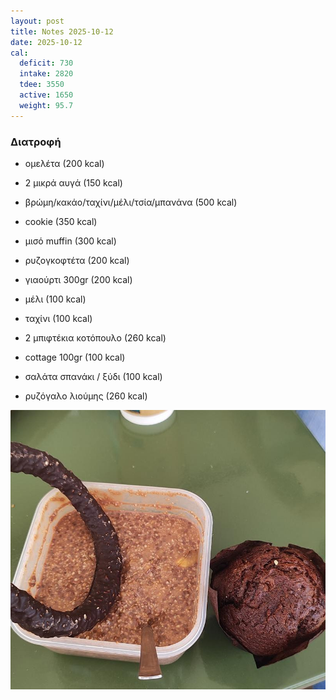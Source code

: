 ```yaml
---
layout: post
title: Notes 2025-10-12
date: 2025-10-12
cal:
  deficit: 730
  intake: 2820
  tdee: 3550
  active: 1650
  weight: 95.7
---
```


### Διατροφή

- ομελέτα (200 kcal)
- 2 μικρά αυγά (150 kcal)

- βρώμη/κακάο/ταχίνι/μέλι/τσία/μπανάνα (500 kcal)
- cookie (350 kcal)
- μισό muffin (300 kcal)

- ρυζογκοφτέτα (200 kcal)

- γιαούρτι 300gr (200 kcal)
- μέλι (100 kcal)
- ταχίνι (100 kcal)

- 2 μπιφτέκια κοτόπουλο (260 kcal)
- cottage 100gr (100 kcal)
- σαλάτα σπανάκι / ξύδι (100 kcal)

- ρυζόγαλο λιούμης (260 kcal)

![pic](/pics/2025-10-12/1.jpg)<br>

